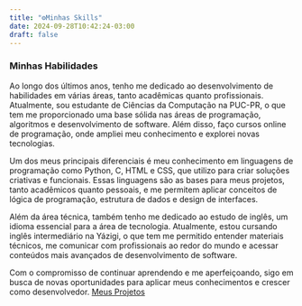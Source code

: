 ```yaml
---
title: "⚙️Minhas Skills"
date: 2024-09-28T10:42:24-03:00
draft: false
---
```



### Minhas Habilidades

 Ao longo dos últimos anos, tenho me dedicado ao desenvolvimento de habilidades em várias áreas, tanto acadêmicas quanto profissionais. Atualmente, sou estudante de Ciências da Computação na PUC-PR, o que tem me proporcionado uma base sólida nas áreas de programação, algoritmos e desenvolvimento de software. Além disso, faço cursos online de programação, onde ampliei meu conhecimento e explorei novas tecnologias.

Um dos meus principais diferenciais é meu conhecimento em linguagens de programação como Python, C, HTML e CSS, que utilizo para criar soluções criativas e funcionais. Essas linguagens são as bases para meus projetos, tanto acadêmicos quanto pessoais, e me permitem aplicar conceitos de lógica de programação, estrutura de dados e design de interfaces.

Além da área técnica, também tenho me dedicado ao estudo de inglês, um idioma essencial para a área de tecnologia. Atualmente, estou cursando inglês intermediário na Yázigi, o que tem me permitido entender materiais técnicos, me comunicar com profissionais ao redor do mundo e acessar conteúdos mais avançados de desenvolvimento de software.

Com o compromisso de continuar aprendendo e me aperfeiçoando, sigo em busca de novas oportunidades para aplicar meus conhecimentos e crescer como desenvolvedor.
[Meus Projetos](./000-my-first-post.md)